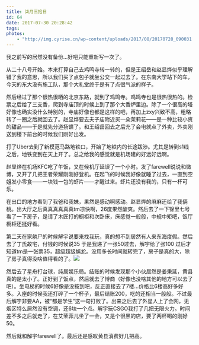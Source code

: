 ```yaml
---
title: 柒月三拾日
id: 64
date: 2017-07-30 20:28:42
tags:
photos:
    - "http://img.cyrise.cn/wp-content/uploads/2017/08/20170728_090031.jpg"
---
```


我之前写的居然没有备份...好吧只能重新写一次了。

从二十八号开始。本来打算自己去鸡鸣寺转一转的，但是王绍岳和赵显烨似乎理解错了我的意思，所以我们买了点包子就坐公交一起过去了。在东南大学站下的车，今天的东大没有施工队，那个大礼堂终于是有了点很气派的样子。

然后经过了那个很热很晒的北京东路，就到了鸡鸣寺。鸡鸣寺也是很热很热的。检票之后给了三支香，爬到寺庙顶的时候上到了那个大香炉里边。除了一个很高的塔好像也确实没什么特别的，寺庙好像也都是这样的吧，再加上zxy兴致不高，粗略转了一圈之后就回去了。赵显烨要去夫子庙附近买一朵茉莉花——是一种比较小资的甜品——于是就先分道扬镳了。和王绍岳回去之后充了会电就点了外卖，外卖刚送到楼下前台的时候我们刚好出发。

打了Uber去到了新模范马路地铁口，开始了地铁内的长途跋涉。尤其是转到s1线之后，地铁变到在天上开了。总之给我的感觉就是机场建的好远好远啊。

赵显烨在机场KFC吃了午饭，又在候机厅延误了一个小时。发了farewell说说和微博，又开了几把王者荣耀刚刚好登机。在起飞的时候我好像就睡了过去，一直到空姐发小零食——一块钱一包的虾片——才醒过来。虾片还没有我的，只有一杯可乐。

在出口的地方看到了我爸和我妹，果然是感动啊感动。赵显烨的麻麻还给了我俩桃。出大厅之后真真真真真真tm凉快啊，26度果然酸爽。然后去了一下锦里七号看了一下房子，是请了木匠打的橱柜和次卧床，床感觉一般般，中规中矩吧，饭厅橱柜还挺好看。

第二天在家躺尸的时候解宇说要来找我玩，真的想不到居然有人来东海度假。然后去了丁氏故宅，付钱的时候说35 于是我递了一张50过去，解宇给了张100 过后才知道tm是一张票35，超级超级尴尬。没用多长时间就转完了，房子是真的大，除了房子真得没啥值得看的了。![](http://img.cyrise.cn/wp-content/uploads/2017/08/2017-07-30-12.57.29-1-01.jpeg)

然后去了星舟打台球，纯属娱乐局。结账的时候发现那个小伙居然是姜秉延，黄县真的是太小了。正好到了饭点，然后就去了博商（好像也没啥其他的地方可以去了吧）。坐电梯的时候6好像是没按到吧，反正直接去了7楼...价格比6楼高好多好多。入座的时候我还打碎了一个杯子，最后结账200，吃的还相当一般般。不过最后解宇非要AA，被“都是学生”这一句打败了。出来之后去了外星人上了会网，无烟区特么居然没有空调，还6块一个点。解宇玩CSGO我打了几把无限火力。时间差不多之后就走了，在艾茉菲儿坐了一会，又是个很黑的店，要了两杯喝的刚好50。

然后就和解宇farewell了。最后还是感叹黄县消费好几把高。